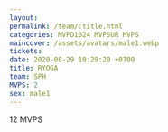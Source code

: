```yaml
---
layout: 
permalink: /team/:title.html
categories: MVPD1024 MVPSUR MVPS
maincover: /assets/avatars/male1.webp
tickets: 
date: 2020-08-29 10:29:20 +0700
title: RYOGA
team: SPH
MVPS: 2
sex: male1
---
```


12 MVPS
